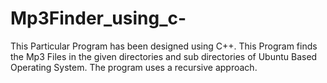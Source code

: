 # Mp3Finder_using_c-
This Particular Program has been designed using C++. This Program finds the Mp3 Files in the given directories and sub directories of Ubuntu Based Operating System.
The program uses a recursive approach.

